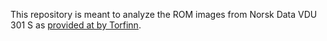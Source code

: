 This repository is meant to analyze the ROM images from Norsk Data VDU 301 S
as [provided at by Torfinn](http://heim.bitraf.no/tingo/nokiad/nokia-vdu-301s.html).

